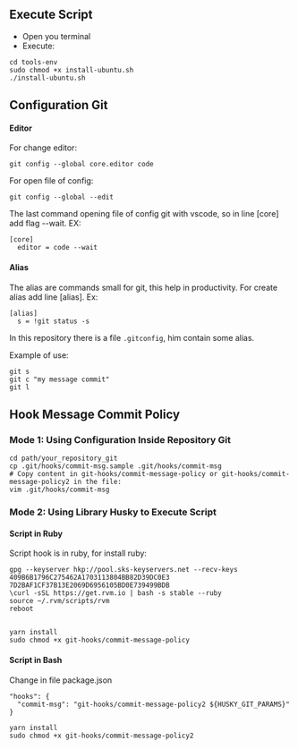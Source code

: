 ## Execute Script

- Open you terminal
- Execute:

```
cd tools-env
sudo chmod +x install-ubuntu.sh
./install-ubuntu.sh

```

## Configuration Git

#### Editor

For change editor:

```
git config --global core.editor code
```

For open file of config:

```
git config --global --edit

```

The last command opening file of config git with vscode, so in line
[core] add flag --wait. EX:

```
[core]
  editor = code --wait

```

#### Alias

The alias are commands small for git, this help in productivity. For create alias add line [alias]. Ex:

```
[alias]
  s = !git status -s
```

In this repository there is a file `.gitconfig`, him contain some alias.

Example of use:

```
git s
git c "my message commit"
git l

```

## Hook Message Commit Policy

### Mode 1: Using Configuration Inside Repository Git

```
cd path/your_repository_git
cp .git/hooks/commit-msg.sample .git/hooks/commit-msg
# Copy content in git-hooks/commit-message-policy or git-hooks/commit-message-policy2 in the file:
vim .git/hooks/commit-msg

```

### Mode 2: Using Library Husky to Execute Script

#### Script in Ruby

Script hook is in ruby, for install ruby:

```
gpg --keyserver hkp://pool.sks-keyservers.net --recv-keys 409B6B1796C275462A1703113804BB82D39DC0E3 7D2BAF1CF37B13E2069D6956105BD0E739499BDB
\curl -sSL https://get.rvm.io | bash -s stable --ruby
source ~/.rvm/scripts/rvm
reboot

```

```

yarn install
sudo chmod +x git-hooks/commit-message-policy

```

#### Script in Bash

Change in file package.json

```
"hooks": {
  "commit-msg": "git-hooks/commit-message-policy2 ${HUSKY_GIT_PARAMS}"
}
```

```
yarn install
sudo chmod +x git-hooks/commit-message-policy2

```
